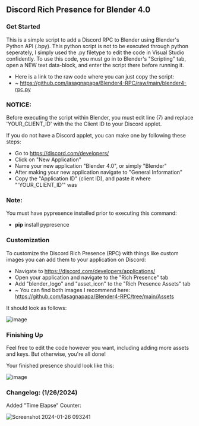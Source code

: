 ## Discord Rich Presence for Blender 4.0

### Get Started

This is a simple script to add a Discord RPC to Blender using Blender's Python API (.bpy). This python script is not to be executed through python seperately, I simply used the .py filetype to edit the code in Visual Studio confidently. To use this code, you must go in to Blender's "Scripting" tab, open a NEW text data-block, and enter the script there before running it.

- Here is a link to the raw code where you can just copy the script:
- ~ https://github.com/lasagnapapa/Blender4-RPC/raw/main/blender4-rpc.py

### NOTICE:

Before executing the script within Blender, you must edit line (7) and replace 'YOUR_CLIENT_ID' with the the Client ID to your Discord applet.

If you do not have a Discord applet, you can make one by following these steps:
- Go to https://discord.com/developers/
- Click on "New Application"
- Name your new application "Blender 4.0", or simply "Blender"
- After making your new application navigate to "General Information"
- Copy the "Application ID" (client ID), and paste it where "'YOUR_CLIENT_ID'" was

### Note:
You must have pypresence installed prior to executing this command:
- **pip** install pypresence

### Customization
To customize the Discord Rich Presence (RPC) with things like custom images you can add them to your application on Discord:
- Navigate to https://discord.com/developers/applications/
- Open your application and navigate to the "Rich Presence" tab
- Add "blender_logo" and "asset_icon" to the "Rich Presence Assets" tab
- ~ You can find both images I recommend here: https://github.com/lasagnapapa/Blender4-RPC/tree/main/Assets

It should look as follows:

![image](https://github.com/lasagnapapa/Blender4-RPC/assets/68775205/c522dd07-3f2b-4fb2-9ccc-6534862c67c2)

### Finishing Up
Feel free to edit the code however you want, including adding more assets and keys. But otherwise, you're all done!

Your finished presence should look like this:

![image](https://github.com/lasagnapapa/Blender4-RPC/assets/68775205/4e8b5ead-a74f-4ad6-aad5-74eb0e496b5c)

### Changelog: (1/26/2024)

Added "Time Elapse" Counter:

![Screenshot 2024-01-26 093241](https://github.com/lasagnapapa/Blender4-RPC/assets/68775205/e4603815-a048-4aa1-b1a1-bcd938161af2)
